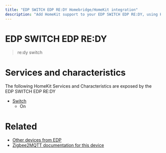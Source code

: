 ```yaml
---
title: "EDP SWITCH EDP RE:DY Homebridge/HomeKit integration"
description: "Add HomeKit support to your EDP SWITCH EDP RE:DY, using Homebridge, Zigbee2MQTT and homebridge-z2m."
---
```

<!---
This file has been GENERATED using src/docgen/docgen.ts
DO NOT EDIT THIS FILE MANUALLY!
-->
# EDP SWITCH EDP RE:DY
> re:dy switch


# Services and characteristics
The following HomeKit Services and Characteristics are exposed by
the EDP SWITCH EDP RE:DY

* [Switch](../../switch.md)
  * On


# Related
* [Other devices from EDP](../index.md#edp)
* [Zigbee2MQTT documentation for this device](https://www.zigbee2mqtt.io/devices/SWITCH_EDP_RE_DY.html)